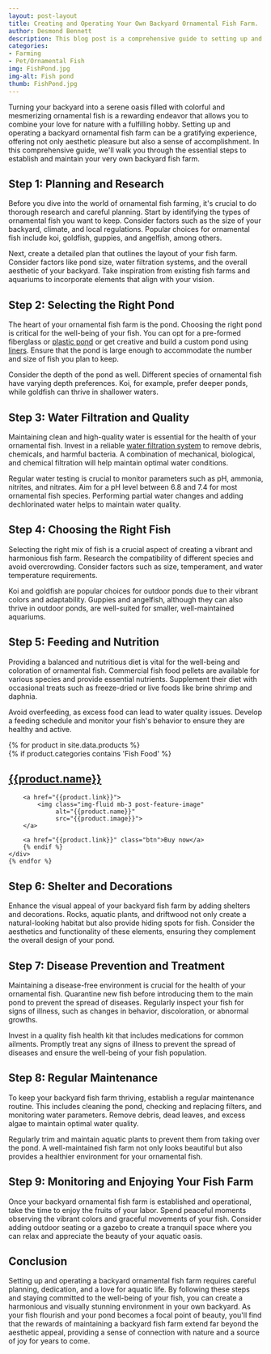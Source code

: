 ```yaml
---
layout: post-layout
title: Creating and Operating Your Own Backyard Ornamental Fish Farm.
author: Desmond Bennett
description: This blog post is a comprehensive guide to setting up and operating an ornamental (pet) fish farm in your backyard. Enjoy!
categories:
- Farming
- Pet/Ornamental Fish 
img: FishPond.jpg
img-alt: Fish pond
thumb: FishPond.jpg
---
```


Turning your backyard into a serene oasis filled with colorful and mesmerizing 
ornamental fish is a rewarding endeavor that allows you to combine your love 
for nature with a fulfilling hobby. Setting up and operating a backyard 
ornamental fish farm can be a gratifying experience, offering not only 
aesthetic pleasure but also a sense of accomplishment. In this comprehensive 
guide, we'll walk you through the essential steps to establish and maintain your 
very own backyard fish farm.

<!--more-->

## Step 1: Planning and Research

Before you dive into the world of ornamental fish farming, it's crucial to 
do thorough research and careful planning. Start by identifying the types 
of ornamental fish you want to keep. Consider factors such as the size of 
your backyard, climate, and local regulations. Popular choices for ornamental 
fish include koi, goldfish, guppies, and angelfish, among others.

Next, create a detailed plan that outlines the layout of your fish farm. 
Consider factors like pond size, water filtration systems, and the overall 
aesthetic of your backyard. Take inspiration from existing fish farms and 
aquariums to incorporate elements that align with your vision.


## Step 2: Selecting the Right Pond

The heart of your ornamental fish farm is the pond. Choosing the right pond is 
critical for the well-being of your fish. You can opt for a pre-formed 
fiberglass or <a href="https://s.click.aliexpress.com/e/_oDvpAbD" target="_blank">plastic pond</a> 
or get creative and build a custom pond using 
<a href="https://s.click.aliexpress.com/e/_EGPTV9f" target="_blank">liners</a>. 
Ensure that the pond is large enough to accommodate the number and size of fish 
you plan to keep.

Consider the depth of the pond as well. Different species of ornamental fish 
have varying depth preferences. Koi, for example, prefer deeper ponds, while 
goldfish can thrive in shallower waters.

## Step 3: Water Filtration and Quality

Maintaining clean and high-quality water is essential for the health of your 
ornamental fish. Invest in a reliable 
<a href="https://s.click.aliexpress.com/e/_EG1iOS9" target="_blank">water filtration system</a> 
to remove debris, chemicals, and harmful bacteria. A combination of mechanical, 
biological, and chemical filtration will help maintain optimal water conditions.

Regular water testing is crucial to monitor parameters such as pH, ammonia, 
nitrites, and nitrates. Aim for a pH level between 6.8 and 7.4 for most 
ornamental fish species. Performing partial water changes and adding dechlorinated 
water helps to maintain water quality.


## Step 4: Choosing the Right Fish

Selecting the right mix of fish is a crucial aspect of creating a vibrant and 
harmonious fish farm. Research the compatibility of different species and avoid 
overcrowding. Consider factors such as size, temperament, and water temperature 
requirements.

Koi and goldfish are popular choices for outdoor ponds due to their vibrant 
colors and adaptability. Guppies and angelfish, although they can also thrive 
in outdoor ponds, are well-suited for smaller, well-maintained aquariums.

## Step 5: Feeding and Nutrition

Providing a balanced and nutritious diet is vital for the well-being and 
coloration of ornamental fish. Commercial fish food pellets are available 
for various species and provide essential nutrients. Supplement their diet 
with occasional treats such as freeze-dried or live foods like brine shrimp 
and daphnia.

Avoid overfeeding, as excess food can lead to water quality issues. 
Develop a feeding schedule and monitor your fish's behavior to ensure they are 
healthy and active.

<div class="products">
    {% for product in site.data.products %}
    <div class="centred">
        {% if product.categories contains 'Fish Food' %}
        <h2 class="title">
            <a href="{{product.link}}">{{product.name}}</a>
        </h2>

        <a href="{{product.link}}">
            <img class="img-fluid mb-3 post-feature-image" 
                 alt="{{product.name}}"
                 src="{{product.image}}">
        </a>

        <a href="{{product.link}}" class="btn">Buy now</a>
        {% endif %}
    </div>
    {% endfor %}                
</div>

## Step 6: Shelter and Decorations

Enhance the visual appeal of your backyard fish farm by adding shelters and 
decorations. Rocks, aquatic plants, and driftwood not only create a 
natural-looking habitat but also provide hiding spots for fish. Consider the 
aesthetics and functionality of these elements, ensuring they complement the 
overall design of your pond.

## Step 7: Disease Prevention and Treatment

Maintaining a disease-free environment is crucial for the health of your 
ornamental fish. Quarantine new fish before introducing them to the main pond 
to prevent the spread of diseases. Regularly inspect your fish for signs of 
illness, such as changes in behavior, discoloration, or abnormal growths.

Invest in a quality fish health kit that includes medications for common ailments. 
Promptly treat any signs of illness to prevent the spread of diseases and ensure 
the well-being of your fish population.


## Step 8: Regular Maintenance

To keep your backyard fish farm thriving, establish a regular maintenance 
routine. This includes cleaning the pond, checking and replacing filters, and 
monitoring water parameters. Remove debris, dead leaves, and excess algae to 
maintain optimal water quality.

Regularly trim and maintain aquatic plants to prevent them from taking over 
the pond. A well-maintained fish farm not only looks beautiful but also provides 
a healthier environment for your ornamental fish.

## Step 9: Monitoring and Enjoying Your Fish Farm

Once your backyard ornamental fish farm is established and operational, 
take the time to enjoy the fruits of your labor. Spend peaceful moments 
observing the vibrant colors and graceful movements of your fish. Consider 
adding outdoor seating or a gazebo to create a tranquil space where you can 
relax and appreciate the beauty of your aquatic oasis.


## Conclusion

Setting up and operating a backyard ornamental fish farm requires careful 
planning, dedication, and a love for aquatic life. By following these steps 
and staying committed to the well-being of your fish, you can create a 
harmonious and visually stunning environment in your own backyard. As your 
fish flourish and your pond becomes a focal point of beauty, you'll find that 
the rewards of maintaining a backyard fish farm extend far beyond the aesthetic 
appeal, providing a sense of connection with nature and a source of joy for years to come.
